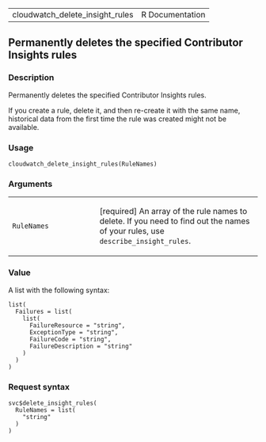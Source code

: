 <table style="width: 100%;">
<tbody>
<tr class="odd">
<td>cloudwatch_delete_insight_rules</td>
<td style="text-align: right;">R Documentation</td>
</tr>
</tbody>
</table>

## Permanently deletes the specified Contributor Insights rules

### Description

Permanently deletes the specified Contributor Insights rules.

If you create a rule, delete it, and then re-create it with the same
name, historical data from the first time the rule was created might not
be available.

### Usage

    cloudwatch_delete_insight_rules(RuleNames)

### Arguments

<table>
<colgroup>
<col style="width: 35%" />
<col style="width: 65%" />
</colgroup>
<tbody>
<tr class="odd">
<td><code
id="cloudwatch_delete_insight_rules_:_RuleNames">RuleNames</code></td>
<td><p>[required] An array of the rule names to delete. If you need to
find out the names of your rules, use
<code>describe_insight_rules</code>.</p></td>
</tr>
</tbody>
</table>

### Value

A list with the following syntax:

    list(
      Failures = list(
        list(
          FailureResource = "string",
          ExceptionType = "string",
          FailureCode = "string",
          FailureDescription = "string"
        )
      )
    )

### Request syntax

    svc$delete_insight_rules(
      RuleNames = list(
        "string"
      )
    )
